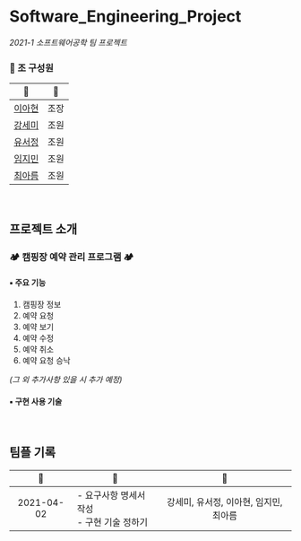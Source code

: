 # Software_Engineering_Project
*2021-1 소프트웨어공학 팀 프로젝트*


### 📍 조 구성원
| 🙍 | 📎 |
|:---:|:---:|
| [이아현](https://github.com/LAH1203) | 조장 |
| [강세미](https://github.com/semi-cloud) | 조원 |
| [유서정](https://github.com/seojung87) | 조원 |
| [임지민](https://github.com/jimin3263) | 조원 |
| [최아름](https://github.com/areum17) | 조원 |

<br>

## 프로젝트 소개
### 🏕️ 캠핑장 예약 관리 프로그램 🏕️
#### ▪️ 주요 기능
1. 캠핑장 정보
2. 예약 요청
3. 예약 보기
4. 예약 수정
5. 예약 취소
6. 예약 요청 승낙

*(그 외 추가사항 있을 시 추가 예정)*

#### ▪️ 구현 사용 기술

<br>

## 팀플 기록
| :date: | :page_facing_up: | :girl: |
|:---:|---|:---:|
| 2021-04-02 | - 요구사항 명세서 작성<br>- 구현 기술 정하기 | 강세미, 유서정, 이아현, 임지민, 최아름 |
